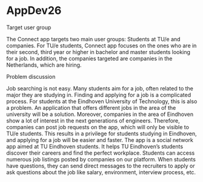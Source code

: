 #   AppDev26 
Target user group  

The Connect app targets two main user groups: Students at TU/e and companies. For TU/e students, Connect app focuses on the ones who are in their second, third year or higher in bachelor and master  students looking for a job. In addition, the companies targeted are companies in the Netherlands, which are hiring.  

Problem discussion 

Job searching is not easy. Many students aim for a job, often related to the major they are studying in. Finding and applying for a job is a complicated process. For students at the Eindhoven University of Technology, this is also a problem. An application that offers different jobs in the area of the university will be a solution.
Moreover, companies in the area of Eindhoven show a lot of interest in the next generations of engineers. Therefore, companies can post job requests on the app, which will only be visible to TU/e students. This results in a privilege for students studying in Eindhoven, and applying for a job will be easier and faster. 
The app is a social network app aimed at TU Eindhoven students. It helps TU Eindhoven’s students discover their careers and find the perfect workplace. Students can access numerous job listings posted by companies on our platform. When students have questions, they can send direct messages to the recruiters to apply or ask questions about the job like salary, environment, interview process, etc. 
